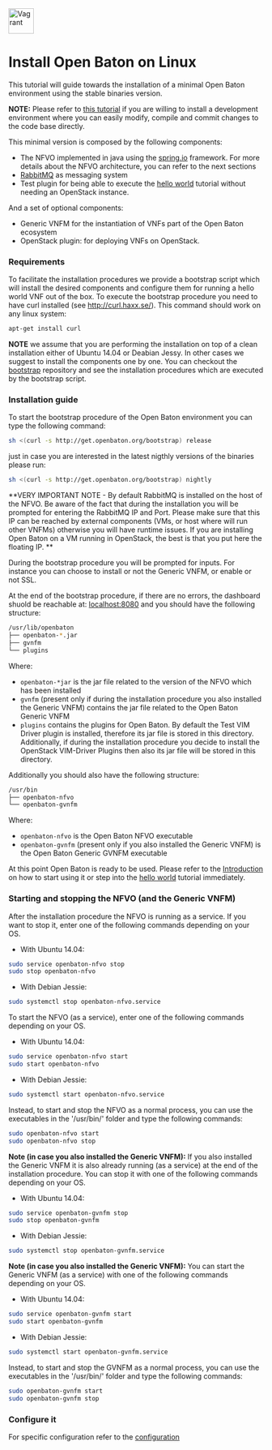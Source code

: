 <img src="../images/linux-logo.png" alt="Vagrant" style="width: 50px;"/>


# Install Open Baton on Linux 

This tutorial will guide towards the installation of a minimal Open Baton environment using the stable binaries version. 

**NOTE:** Please refer to [this tutorial](nfvo-installation-src.md) if you are willing to install a development environment where you can easily modify, compile and commit changes to the code base directly.

This minimal version is composed by the following components: 

* The NFVO implemented in java using the [spring.io][spring] framework. For more details about the NFVO architecture, you can refer to the next sections
* [RabbitMQ][reference-to-rabbit-site] as messaging system
* Test plugin for being able to execute the [hello world][dummy-NSR] tutorial without needing an OpenStack instance. 

And a set of optional components: 

* Generic VNFM for the instantiation of VNFs part of the Open Baton ecosystem 
* OpenStack plugin: for deploying VNFs on OpenStack. 

### Requirements

To facilitate the installation procedures we provide a bootstrap script which will install the desired components and configure them for running a hello world VNF out of the box. To execute the bootstrap procedure you need to have curl installed (see http://curl.haxx.se/). This command should work on any linux system: 

```bash
apt-get install curl
```

**NOTE** we assume that you are performing the installation on top of a clean installation either of Ubuntu 14.04 or Deabian Jessy. In other cases we suggest to install the components one by one. You can checkout the [bootstrap][bootstrap] repository and see the installation procedures which are executed by the bootstrap script. 

### Installation guide

To start the bootstrap procedure of the Open Baton environment you can type the following command:

```bash
sh <(curl -s http://get.openbaton.org/bootstrap) release
```

just in case you are interested in the latest nigthly versions of the binaries please run:

```bash
sh <(curl -s http://get.openbaton.org/bootstrap) nightly
```

**VERY IMPORTANT NOTE - By default RabbitMQ is installed on the host of the NFVO. Be aware of the fact that during the installation you will be prompted for entering the RabbitMQ IP and Port. Please make sure that this IP can be
  reached by external components (VMs, or host where will run other VNFMs) otherwise you will have runtime issues. If you are installing Open Baton on a VM running in OpenStack, the best is that you put here
  the floating IP. **
 
During the bootstrap procedure you will be prompted for inputs. For instance you can choose to install or not the Generic VNFM, or enable or not SSL. 

At the end of the bootstrap procedure, if there are no errors, the dashboard shuold be reachable at: [localhost:8080] and you should have the following structure:
```bash
/usr/lib/openbaton
├── openbaton-*.jar
├── gvnfm
└── plugins
```

Where:

* `openbaton-*jar` is the jar file related to the version of the NFVO which has been installed
* `gvnfm` (present only if during the installation procedure you also installed the Generic VNFM) contains the jar file related to the Open Baton Generic VNFM
* `plugins` contains the plugins for Open Baton. By default the Test VIM Driver plugin is installed, therefore its jar file is stored in this directory. Additionally, if during the installation procedure you decide to install the OpenStack VIM-Driver Plugins then also its jar file will be stored in this directory.

Additionally you should also have the following structure:
```bash
/usr/bin
├── openbaton-nfvo
└── openbaton-gvnfm
```

Where:

* `openbaton-nfvo` is the Open Baton NFVO executable
* `openbaton-gvnfm` (present only if you also installed the Generic VNFM) is the Open Baton Generic GVNFM executable

At this point Open Baton is ready to be used. Please refer to the [Introduction][use-openbaton] on how to start using it or step into the [hello world][dummy-NSR] tutorial immediately.

### Starting and stopping the NFVO (and the Generic VNFM)

After the installation procedure the NFVO is running as a service.
If you want to stop it, enter one of the following commands depending on your OS.

* With Ubuntu 14.04:

```bash
sudo service openbaton-nfvo stop
sudo stop openbaton-nfvo
```

* With Debian Jessie:

```bash
sudo systemctl stop openbaton-nfvo.service
```

To start the NFVO (as a service), enter one of the following commands depending on your OS.

* With Ubuntu 14.04:

```bash
sudo service openbaton-nfvo start
sudo start openbaton-nfvo
```

* With Debian Jessie:

```bash
sudo systemctl start openbaton-nfvo.service
```

Instead, to start and stop the NFVO as a normal process, you can use the executables in the '/usr/bin/' folder and type the following commands:

```bash
sudo openbaton-nfvo start
sudo openbaton-nfvo stop
```


**Note (in case you also installed the Generic VNFM):** If you also installed the Generic VNFM it is also already running (as a service) at the end of the installation procedure. You can stop it with one of the following commands depending on your OS.

* With Ubuntu 14.04:

```bash
sudo service openbaton-gvnfm stop
sudo stop openbaton-gvnfm
```

* With Debian Jessie:

```bash
sudo systemctl stop openbaton-gvnfm.service
```

**Note (in case you also installed the Generic VNFM):** You can start the Generic VNFM (as a service) with one of the following commands depending on your OS.

* With Ubuntu 14.04:

```bash
sudo service openbaton-gvnfm start
sudo start openbaton-gvnfm
```

* With Debian Jessie:

```bash
sudo systemctl start openbaton-gvnfm.service
```

Instead, to start and stop the GVNFM as a normal process, you can use the executables in the '/usr/bin/' folder and type the following commands:

```bash
sudo openbaton-gvnfm start
sudo openbaton-gvnfm stop
```


### Configure it

For specific configuration refer to the [configuration]

[bootstrap]: https://github.com/openbaton/bootstrap/
[spring]:https://spring.io
[configuration]:nfvo-configuration.md
[localhost:8080]:http://localhost:8080/
[vim_plugin_doc]:vim-plugin.md
[use-openbaton]:use.md
[dummy-NSR]:dummy-NSR.md
[reference-to-rabbit-site]:https://www.rabbitmq.com/
[zabbix-server-configuration]:zabbix-server-configuration.md

<!---
Script for open external links in a new tab
-->
<script type="text/javascript" charset="utf-8">
      // Creating custom :external selector
      $.expr[':'].external = function(obj){
          return !obj.href.match(/^mailto\:/)
                  && (obj.hostname != location.hostname);
      };
      $(function(){
        $('a:external').addClass('external');
        $(".external").attr('target','_blank');
      })
</script>
